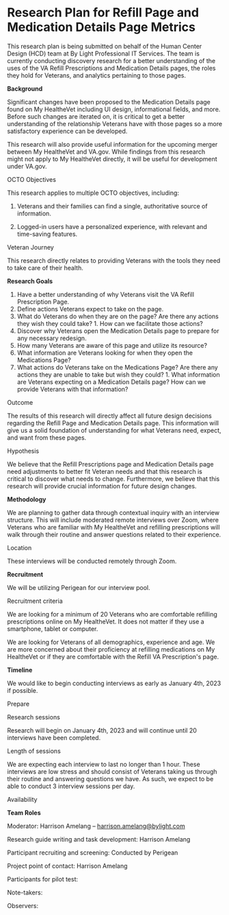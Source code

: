 # **Research Plan for Refill Page and Medication Details Page Metrics**

This research plan is being submitted on behalf of the Human Center Design (HCD) team at By Light Professional IT Services. The team is currently conducting discovery research for a better understanding of the uses of the VA Refill Prescriptions and Medication Details pages, the roles they hold for Veterans, and analytics pertaining to those pages.

**Background**

Significant changes have been proposed to the Medication Details page found on My HealtheVet including UI design, informational fields, and more. Before such changes are iterated on, it is critical to get a better understanding of the relationship Veterans have with those pages so a more satisfactory experience can be developed.

This research will also provide useful information for the upcoming merger between My HealtheVet and VA.gov. While findings from this research might not apply to My HealtheVet directly, it will be useful for development under VA.gov.

OCTO Objectives

This research applies to multiple OCTO objectives, including:

1. Veterans and their families can find a single, authoritative source of information.

2. Logged-in users have a personalized experience, with relevant and time-saving features.

Veteran Journey

This research directly relates to providing Veterans with the tools they need to take care of their health.

**Research Goals**

1. Have a better understanding of why Veterans visit the VA Refill Prescription Page.
  1. Define actions Veterans expect to take on the page.
  2. What do Veterans do when they are on the page? Are there any actions they wish they could take?
    1. How can we facilitate those actions?
2. Discover why Veterans open the Medication Details page to prepare for any necessary redesign.
  1. How many Veterans are aware of this page and utilize its resource?
  2. What information are Veterans looking for when they open the Medications Page?
  3. What actions do Veterans take on the Medications Page? Are there any actions they are unable to take but wish they could?
    1. What information are Veterans expecting on a Medication Details page? How can we provide Veterans with that information?

Outcome

The results of this research will directly affect all future design decisions regarding the Refill Page and Medication Details page. This information will give us a solid foundation of understanding for what Veterans need, expect, and want from these pages.

Hypothesis

We believe that the Refill Prescriptions page and Medication Details page need adjustments to better fit Veteran needs and that this research is critical to discover what needs to change. Furthermore, we believe that this research will provide crucial information for future design changes.

**Methodology**

We are planning to gather data through contextual inquiry with an interview structure. This will include moderated remote interviews over Zoom, where Veterans who are familiar with My HealtheVet and refilling prescriptions will walk through their routine and answer questions related to their experience.

Location

These interviews will be conducted remotely through Zoom.

**Recruitment**

We will be utilizing Perigean for our interview pool.

Recruitment criteria

We are looking for a minimum of 20 Veterans who are comfortable refilling prescriptions online on My HealtheVet. It does not matter if they use a smartphone, tablet or computer.

We are looking for Veterans of all demographics, experience and age. We are more concerned about their proficiency at refilling medications on My HealtheVet or if they are comfortable with the Refill VA Prescription's page.

**Timeline**

We would like to begin conducting interviews as early as January 4th, 2023 if possible.

Prepare

Research sessions

Research will begin on January 4th, 2023 and will continue until 20 interviews have been completed.

Length of sessions

We are expecting each interview to last no longer than 1 hour. These interviews are low stress and should consist of Veterans taking us through their routine and answering questions we have. As such, we expect to be able to conduct 3 interview sessions per day.

Availability

**Team Roles**

Moderator: Harrison Amelang – [harrison.amelang@bylight.com](mailto:harrison.amelang@bylight.com)

Research guide writing and task development: Harrison Amelang

Participant recruiting and screening: Conducted by Perigean

Project point of contact: Harrison Amelang

Participants for pilot test:

Note-takers:

Observers:
